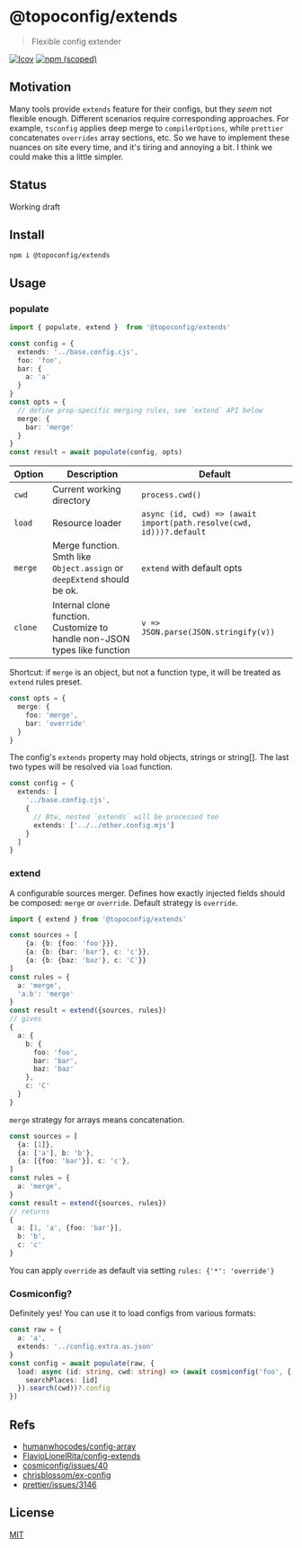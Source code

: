 # @topoconfig/extends
> Flexible config extender

[![lcov](https://img.shields.io/badge/dynamic/json?url=https%3A%2F%2Fgithub.com%2Fantongolub%2Fmisc%2Freleases%2Fdownload%2Flcov%2Flcov-sum.json&query=%24.scopes.packages_topoconfig_extends.max&label=lcov&color=brightgreen)](https://github.com/antongolub/misc/releases/download/lcov/lcov.info)
[![npm (scoped)](https://img.shields.io/npm/v/@topoconfig/extends/latest.svg?label=npm&color=white)](https://www.npmjs.com/package/@topoconfig/extends)

## Motivation
Many tools provide `extends` feature for their configs, but they _seem_ not flexible enough. Different scenarios require corresponding approaches. For example, `tsconfig` applies deep merge to `compilerOptions`, while `prettier` concatenates `overrides` array sections, etc. So we have to implement these nuances on site every time, and it's tiring and annoying a bit. I think we could make this a little simpler.

## Status
Working draft

## Install
```shell
npm i @topoconfig/extends
```

## Usage
### populate
```ts
import { populate, extend }  from '@topoconfig/extends'

const config = {
  extends: '../base.config.cjs',
  foo: 'foo',
  bar: {
    a: 'a'
  }
}
const opts = {
  // define prop-specific merging rules, see `extend` API below
  merge: {
    bar: 'merge'
  }
}
const result = await populate(config, opts)
```

| Option | Description                                                               | Default                                                             |
|---|---------------------------------------------------------------------------|---------------------------------------------------------------------|
| `cwd` | Current working directory                                                 | `process.cwd()`                                                     |
| `load` | Resource loader                                                           | `async (id, cwd) => (await import(path.resolve(cwd, id)))?.default` |
| `merge` | Merge function. Smth like `Object.assign` or `deepExtend` should be ok.   | `extend` with default opts                                          |
| `clone` | Internal clone function. Customize to handle non-JSON types like function | `v => JSON.parse(JSON.stringify(v))`                                |

Shortcut: if `merge` is an object, but not a function type, it will be treated as `extend` rules preset.
```ts
const opts = {
  merge: {
    foo: 'merge',
    bar: 'override'
  }
}
```
The config's `extends` property may hold objects, strings or string[]. The last two types will be resolved via `load` function.
```ts
const config = {
  extends: [
    '../base.config.cjs',
    {
      // Btw, nested `extends` will be processed too
      extends: ['../../other.config.mjs']
    }
  ]
}
```

### extend
A configurable sources merger. Defines how exactly injected fields should be composed: `merge` or `override`. Default strategy is `override`.

```ts
import { extend } from '@topoconfig/extends'

const sources = [
    {a: {b: {foo: 'foo'}}},
    {a: {b: {bar: 'bar'}, c: 'c'}},
    {a: {b: {baz: 'baz'}, c: 'C'}}
]
const rules = {
  a: 'merge',
  'a.b': 'merge'
}
const result = extend({sources, rules})
// gives
{
  a: {
    b: {
      foo: 'foo',
      bar: 'bar',
      baz: 'baz'
    },
    c: 'C'
  }
}
```

`merge` strategy for arrays means concatenation.
```ts
const sources = [
  {a: [1]},
  {a: ['a'], b: 'b'},
  {a: [{foo: 'bar'}], c: 'c'},
]
const rules = {
  a: 'merge',
}
const result = extend({sources, rules})
// returns
{
  a: [1, 'a', {foo: 'bar'}],
  b: 'b',
  c: 'c'
}
```
You can apply `override` as default via setting `rules: {'*': 'override'}`

### Cosmiconfig?
Definitely yes! You can use it to load configs from various formats:
```ts
const raw = {
  a: 'a',
  extends: '../config.extra.as.json'
}
const config = await populate(raw, {
  load: async (id: string, cwd: string) => (await cosmiconfig('foo', {
    searchPlaces: [id]
  }).search(cwd))?.config
})
```

## Refs
* [humanwhocodes/config-array](https://github.com/humanwhocodes/config-array)
* [FlavioLionelRita/config-extends](https://github.com/FlavioLionelRita/config-extends)
* [cosmiconfig/issues/40](https://github.com/cosmiconfig/cosmiconfig/issues/40)
* [chrisblossom/ex-config](https://github.com/chrisblossom/ex-config)
* [prettier/issues/3146](https://github.com/prettier/prettier/issues/3146)

## License
[MIT](./LICENSE)
